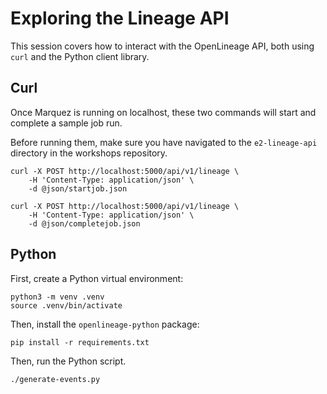 # Exploring the Lineage API

This session covers how to interact with the OpenLineage API, both using `curl` and the Python client library.

## Curl

Once Marquez is running on localhost, these two commands will start and complete a sample job run.

Before running them, make sure you have navigated to the `e2-lineage-api` directory in the workshops repository.

```
curl -X POST http://localhost:5000/api/v1/lineage \
	-H 'Content-Type: application/json' \
	-d @json/startjob.json
```

```
curl -X POST http://localhost:5000/api/v1/lineage \
	-H 'Content-Type: application/json' \
	-d @json/completejob.json
```

## Python

First, create a Python virtual environment:

```
python3 -m venv .venv
source .venv/bin/activate
```

Then, install the `openlineage-python` package:

```
pip install -r requirements.txt
```

Then, run the Python script.

```
./generate-events.py
```
